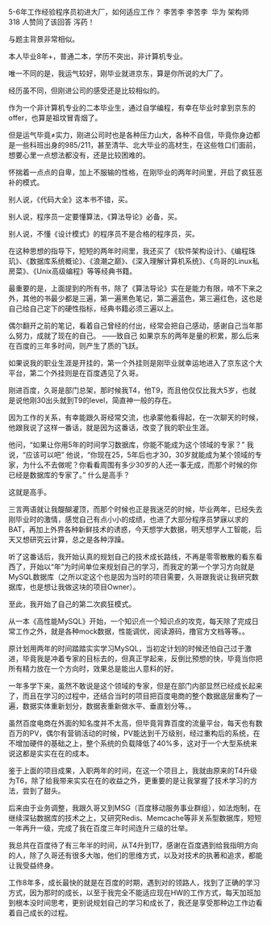 5-6年工作经验程序员初进大厂，如何适应工作？
李苦李
李苦李
​
华为 架构师
318 人赞同了该回答
泻药！

与题主背景非常相似。

本人毕业8年+，普通二本，学历不突出，非计算机专业。

唯一不同的是，我运气较好，刚毕业就进京东，算是你所说的大厂了。

经历虽不同，但刚进公司的感受还是比较相似的。

作为一个非计算机专业的二本毕业生，通过自学编程，有幸在毕业时拿到京东的offer，也算是祖坟冒青烟了。

但是运气毕竟≠实力，刚进公司时也是各种压力山大，各种不自信，毕竟你身边都是一些科班出身的985/211，甚至清华、北大毕业的高材生，在这些牲口们面前，想要心里一点想法都没有，还是比较困难的。

怀揣着一点点的自卑，加上不服输的性格，在刚毕业的两年时间里，开启了疯狂恶补的模式。

别人说，《代码大全》这本书不错，买。

别人说，程序员一定要懂算法，《算法导论》必备，买。

别人说，不懂《设计模式》的程序员不是合格的程序员，买。

在这种思想的指导下，短短的两年时间里，我还买了《软件架构设计》、《编程珠玑》、《数据库系统概论》、《浪潮之巅》、《深入理解计算机系统》、《鸟哥的Linux私房菜》、《Unix高级编程》等等经典书籍。

最重要的是，上面提到的所有书，除了《算法导论》实在是能力有限，啃不下来之外，其他的书最少都是三遍，第一遍黑色笔记，第二遍蓝色，第三遍红色，这也是自己给自己定下的硬性指标，经典书籍必须三遍以上。

偶尔翻开之前的笔记，看着自己曾经的付出，经常会把自己感动，感谢自己当年那么努力，成就了现在的自己。
——致自己
如果京东的两年是量的积累，那么后来在百度的三年多时间，则产生了质的飞跃。

如果说我的职业生涯是开挂的，第一个外挂则是刚毕业就幸运地进入了京东这个大平台，第二个外挂则是在百度遇见了久哥。

刚进百度，久哥是部门总架，那时候我T4，他T9，而且他仅仅比我大5岁，也就是说他刚30出头就到T9的level，简直神一般的存在。

因为工作的关系，有幸能跟久哥经常交流，也承蒙他看得起，在一次聊天的时候，他跟我说了这样一番话，就是因为这番话，改变了我的职业生涯。

他问，“如果让你用5年的时间学习数据库，你能不能成为这个领域的专家？”
我说，“应该可以吧”
他说，“你现在25，5年后也才30，30岁就能成为某个领域的专家，为什么不去做呢？你看看周围有多少30岁的人还一事无成，而那个时候的你已经是数据库的专家了。”
什么是高手？

这就是高手。

三言两语就让我醍醐灌顶，而那个时候也正是我迷茫的时候，毕业两年，已经失去刚毕业时的激情，感觉自己有点小小的成绩，也进了大部分程序员梦寐以求的BAT，再加上外界各种新鲜技术的诱惑，今天想学大数据，明天想学人工智能，后天又想研究云计算，总之是各种浮躁。

听了这番话后，我开始认真的规划自己的技术成长路线，不再是零零散散的看东看西了，开始以“年”为时间单位来规划自己的学习，而我定的第一个学习方向就是MySQL数据库（之所以定这个也是因为当时的项目需要，久哥跟我说让我研究数据库，也是想让我做这块的项目Owner）。

至此，我开始了自己的第二次疯狂模式。

从一本《高性能MySQL》开始，一个知识点一个知识点的攻克，每天除了完成日常工作之外，就是各种mock数据，性能调优，阅读源码，撸官方文档等等。。

原计划用两年的时间踏踏实实学习MySQL，当初定计划的时候还怕自己过于激进，毕竟我是冲着专家的目标去的，但真正学起来，反倒比预想的快，毕竟当你把所有精力放在一个方向时，效果总是能出人意料的好。

一年多学下来，虽然不敢说是这个领域的专家，但是在部门内部显然已经成长起来了，而且在学习的过程中，还结合当时的项目把百度电商的整个数据底层重构了一遍，数据实体重新划分，数据表重新做水平、垂直划分等。。

虽然百度电商在外面的知名度并不太高，但毕竟背靠百度的流量平台，每天也有数百万的PV，偶尔有营销活动的时候，PV能达到千万级别，经过重构后的系统，在不增加硬件的基础之上，整个系统的负载降低了40%多，这对于一个大型系统来说这都是实实在在的成本。

鉴于上面的项目成果，入职两年的时间，在这一个项目上，我就由原来的T4升级为T6，除了给我带来实实在在的收益之外，更重要的是让我掌握了技术学习的方法，尝到了甜头。

后来由于业务调整，我跟久哥又到MSG（百度移动服务事业群组），如法炮制，在继续深钻数据库的技术之上，又研究Redis、Memcache等非关系型数据库，短短一年再升一级，完成了我在百度三年时间连升三级的壮举。

我总共在百度待了有三年半的时间，从T4升到T7，感谢在百度遇到给我指明方向的人，除了久哥还有很多大咖，他们的思维方式，以及对技术的执著和追求，都能让我受益终身。

工作8年多，成长最快的就是在百度的时期，遇到对的领路人，找到了正确的学习方式，因为那时的成长，以至于我完全不能适应现在HW的工作方式，每天加班加到根本没时间思考，更别说规划自己的学习和成长了，我还是享受那种边工作边看着自己成长的过程。